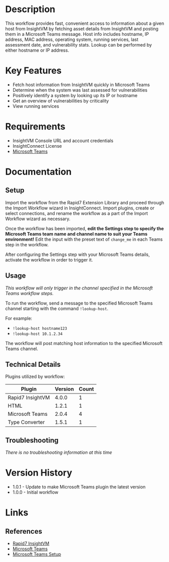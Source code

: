 # Description

This workflow provides fast, convenient access to information about a given host from InsightVM by fetching asset details from InsightVM and posting them in a Microsoft Teams message. Host info includes hostname, IP address, MAC address, operating system, running services, last assessment date, and vulnerability stats. Lookup can be performed by either hostname or IP address.

# Key Features

* Fetch host information from InsightVM quickly in Microsoft Teams
* Determine when the system was last assessed for vulnerabilities
* Positively identify a system by looking up its IP or hostname
* Get an overview of vulnerabilities by criticality
* View running services

# Requirements

* InsightVM Console URL and account credentials
* InsightConnect License
* [Microsoft Teams](https://insightconnect.help.rapid7.com/docs/microsoft-teams)

# Documentation

## Setup

Import the workflow from the Rapid7 Extension Library and proceed through the Import Workflow wizard in InsightConnect. Import plugins, create or select connections, and rename the workflow as a part of the Import Workflow wizard as necessary.

Once the workflow has been imported, **edit the Settings step to specify the Microsoft Teams team name and channel name to suit your Teams environment!** Edit the input with the preset text of `change_me` in each Teams step in the workflow.

After configuring the Settings step with your Microsoft Teams details, activate the workflow in order to trigger it.

## Usage

*This workflow will only trigger in the channel specified in the Microsoft Teams workflow steps.*

To run the workflow, send a message to the specified Microsoft Teams channel starting with the command `!lookup-host`.

For example:

* `!lookup-host hostname123`
* `!lookup-host 10.1.2.34`

The workflow will post matching host information to the specified Microsoft Teams channel.

## Technical Details

Plugins utilized by workflow:

|Plugin|Version|Count|
|----|----|--------|
|Rapid7 InsightVM|4.0.0|1|
|HTML|1.2.1|1|
|Microsoft Teams|2.0.4|4|
|Type Converter|1.5.1|1|

## Troubleshooting

_There is no troubleshooting information at this time_

# Version History

* 1.0.1 - Update to make Microsoft Teams plugin the latest version
* 1.0.0 - Initial workflow

# Links

## References

* [Rapid7 InsightVM](https://www.rapid7.com/products/insightvm)
* [Microsoft Teams](https://teams.microsoft.com)
* [Microsoft Teams Setup](https://insightconnect.help.rapid7.com/docs/microsoft-teams)
